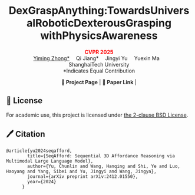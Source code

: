 <br>
<p align="center">
<h1 align="center"><strong> DexGraspAnything:TowardsUniversalRoboticDexterousGrasping
 withPhysicsAwareness
</strong></h1>
  <p align="center">
      <strong><span style="color: red;">CVPR 2025</span></strong>
    <br>
   <a href='https://ymzhong66.github.io' target='_blank'>Yiming Zhong*</a>&emsp;
   Qi Jiang*</a>&emsp;
   Jingyi Yu</a>&emsp;
   Yuexin Ma</a>&emsp;
    <br>
    ShanghaiTech University    
    <br>
    *Indicates Equal Contribution
    <br>
  </p>
</p>

  

<p align="center">
  <a><b>📖 Project Page</b></a> |
  <a><b>📄 Paper Link</b></a> |
</p>

</div>
<!--
> We introduce SeqAfford, a Multi-Modal Language Model (MLLM) capable of serialized affordance inference implied in human instructions: 1) Single Affordance Reasoning; 2) Sequential Affordance Reasoning; 3) Sequential Affordance Reasoning with Multiple Objects-->
<!--
<div align="center">
    <img src="fig1.png" height=500>
</div>
<!--
## 📣 News
- [2/27/2025] 🎉🎉🎉SeqAfford has been accepted by CVPR 2025!!!🎉🎉🎉
- [12/2/2024] SeqAfford has been released on Arxiv now!!!
<!--
## 😲 Results
Please refer to our [homepage](https://seq-afford.github.io) for more thrilling results!

-->
## 🛠️ Setup
- Comming Soon...


## 🚩 Plan
- [x] Paper Released.
- [ ] Source Code.
- [ ] Dataset.
<!-- --- -->


## 🎫 License

For academic use, this project is licensed under [the 2-clause BSD License](https://opensource.org/license/bsd-2-clause). 

## 🖊️ Citation
```
@article{yu2024seqafford,
        title={SeqAfford: Sequential 3D Affordance Reasoning via Multimodal Large Language Model},
        author={Yu, Chunlin and Wang, Hanqing and Shi, Ye and Luo, Haoyang and Yang, Sibei and Yu, Jingyi and Wang, Jingya},
        journal={arXiv preprint arXiv:2412.01550},
        year={2024}
      }

```
